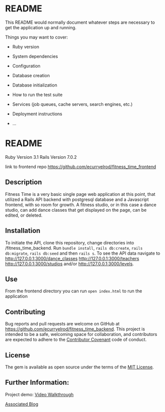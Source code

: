 # README

This README would normally document whatever steps are necessary to get the
application up and running.

Things you may want to cover:

* Ruby version

* System dependencies

* Configuration

* Database creation

* Database initialization

* How to run the test suite

* Services (job queues, cache servers, search engines, etc.)

* Deployment instructions

* ...

# README

Ruby Version 3.1
Rails Version 7.0.2

link to frontend repo https://github.com/ecurryelrod/fitness_time_frontend 

## Description
Fitness Time is a very basic single page web application at this point, that utilized a Rails API backend with postgresql database and a Javascript frontend, with so room for growth. A fitness studio, or in this case a dance studio, can add dance classes that get displayed on the page, can be edited, or deleted. 

## Installation
To initiate the API, clone this repository, change directories into /fitness_time_backend. Run `bundle install`, `rails db:create`, `rails db:migrate`, `rails db:seed` and then `rails s`. To see the API data navigate to http://127.0.0.1:3000/dance_classes http://127.0.0.1:3000/teachers http://127.0.0.1:3000/studios and/or http://127.0.0.1:3000/levels.
## Use
From the frontend directory you can run `open index.html` to run the application

## Contributing
Bug reports and pull requests are welcome on GitHub at https://github.com/ecurryelrod/fitness_time_backend. This project is intended to be a safe, welcoming space for collaboration, and contributors are expected to adhere to the [Contributor Covenant](http://contributor-covenant.org) code of conduct.

## License

The gem is available as open source under the terms of the [MIT License](https://opensource.org/licenses/MIT).

## Further Information:

Project demo:
[Video Walkthrough](https://www.youtube.com/watch?v=aFeOXhzG8Hw)

[Associated Blog](https://ecurryelrod.medium.com/javascript-rails-api-my-journey-255e92a18ee3)
